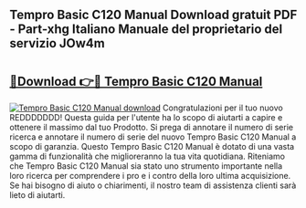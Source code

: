 ## Tempro Basic C120 Manual Download gratuit PDF - Part-xhg Italiano Manuale del proprietario del servizio JOw4m

# <h2><a href="http://dfee77f.blite.top/?on=Tempro+Basic+C120+Manual">🔗Download 👉🔴 Tempro Basic C120 Manual</a></h2>

[![Tempro Basic C120 Manual download](https://i.imgur.com/lujVjoI.png)](http://dfee77f.blite.top/?on=Tempro+Basic+C120+Manual)
Congratulazioni per il tuo nuovo REDDDDDDD! Questa guida per l'utente ha lo scopo di aiutarti a capire e ottenere il massimo dal tuo Prodotto. Si prega di annotare il numero di serie ricerca e annotare il numero di serie del nuovo Tempro Basic C120 Manual a scopo di garanzia. Questo Tempro Basic C120 Manual è dotato di una vasta gamma di funzionalità che miglioreranno la tua vita quotidiana. Riteniamo che Tempro Basic C120 Manual sia stato uno strumento importante nella loro ricerca per comprendere i pro e i contro della loro ultima acquisizione. Se hai bisogno di aiuto o chiarimenti, il nostro team di assistenza clienti sarà lieto di aiutarti.
